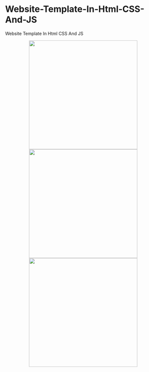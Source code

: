 # Website-Template-In-Html-CSS-And-JS
Website Template In Html CSS And JS

<p align="center">
  <img src="https://drive.google.com/file/d/1ULo9SsN5fQhC04KApv-01TCsyidUcsrL/view?usp=share_link" width="350" >
  <img src="https://drive.google.com/file/d/1gBce_h1qAmCQH74dcRMb1XvHgF477pJN/view?usp=share_link" width="350" >
  <img src="https://drive.google.com/file/d/1OSWYUwVfQ6orNnCAR5QAnYTxUy8L1XRl/view?usp=share_link" width="350" >
  
</p>
